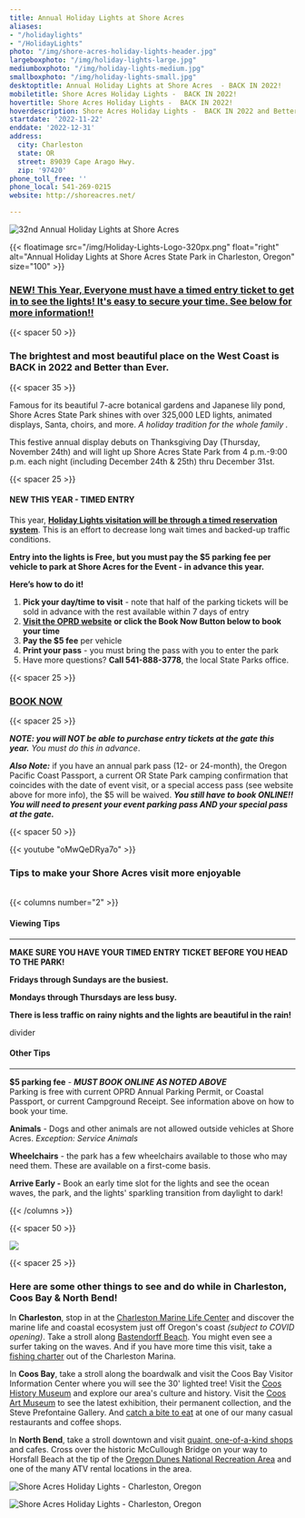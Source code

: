 ```yaml
---
title: Annual Holiday Lights at Shore Acres
aliases:
- "/holidaylights"
- "/HolidayLights"
photo: "/img/shore-acres-holiday-lights-header.jpg"
largeboxphoto: "/img/holiday-lights-large.jpg"
mediumboxphoto: "/img/holiday-lights-medium.jpg"
smallboxphoto: "/img/holiday-lights-small.jpg"
desktoptitle: Annual Holiday Lights at Shore Acres  - BACK IN 2022!
mobiletitle: Shore Acres Holiday Lights -  BACK IN 2022!
hovertitle: Shore Acres Holiday Lights -  BACK IN 2022!
hoverdescription: Shore Acres Holiday Lights -  BACK IN 2022 and Better than Ever!
startdate: '2022-11-22'
enddate: '2022-12-31'
address:
  city: Charleston
  state: OR
  street: 89039 Cape Arago Hwy.
  zip: '97420'
phone_toll_free: ''
phone_local: 541-269-0215
website: http://shoreacres.net/

---
```

![32nd Annual Holiday Lights at Shore Acres](/img/holiday-lights-695x322.jpg)

{{< floatimage src="/img/Holiday-Lights-Logo-320px.png" float="right" alt="Annual Holiday Lights at Shore Acres State Park in Charleston, Oregon" size="100" >}}

### [**NEW! This Year, Everyone must have a timed entry ticket to get in to see the lights! It's easy to secure your time. See below for more information!!**](https://oregonstateparks.reserveamerica.com/tourParkDetail.do?contractCode=OR&parkId=402381)

{{< spacer 50 >}}

### **The brightest and most beautiful place on the West Coast is BACK in 2022 and Better than Ever.**

{{< spacer 35 >}}

Famous for its beautiful 7-acre botanical gardens and Japanese lily pond, Shore Acres State Park shines with over 325,000 LED lights, animated displays, Santa, choirs, and more. _A holiday tradition for the whole family ._

This festive annual display debuts on Thanksgiving Day (Thursday, November 24th) and will light up Shore Acres State Park from 4 p.m.-9:00 p.m. each night (including December 24th & 25th) thru December 31st.

{{< spacer 25 >}}

#### NEW THIS YEAR - TIMED ENTRY

This year, [**Holiday Lights visitation will be through a timed reservation system**](https://oregonstateparks.reserveamerica.com/tourParkDetail.do?contractCode=OR&parkId=402381). This is an effort to decrease long wait times and backed-up traffic conditions.

**Entry into the lights is Free, but you must pay the $5 parking fee per vehicle to park at Shore Acres for the Event - in advance this year.**

**Here’s how to do it!**

1. **Pick your day/time to visit** - note that half of the parking tickets will be sold in advance with the rest available within 7 days of entry
2. [**Visit the OPRD website**](https://oregonstateparks.reserveamerica.com/tourParkDetail.do?contractCode=OR&parkId=402381) **or click the Book Now Button below to book your time**
3. **Pay the $5 fee** per vehicle
4. **Print your pass** - you must bring the pass with you to enter the park
5. Have more questions? **Call 541-888-3778**, the local State Parks office.

{{< spacer 25 >}}

### <a href="https://oregonstateparks.reserveamerica.com/tourParkDetail.do?contractCode=OR&parkId=402381" class="learn-more-anywhere-btn">BOOK NOW</a>

{{< spacer 25 >}}

**_NOTE: you will NOT be able to purchase entry tickets at the gate this year._** _You must do this in advance_.

**_Also Note:_** if you have an annual park pass (12- or 24-month), the Oregon Pacific Coast Passport, a current OR State Park camping confirmation that coincides with the date of event visit, or a special access pass (see website above for more info), the $5 will be waived. **_You still have to book ONLINE!!_** **_You will need to present your event parking pass AND your special pass at the gate._**

{{< spacer 50 >}}

{{< youtube "oMwQeDRya7o" >}}
<br>

### Tips to make your Shore Acres visit more enjoyable

<br>
{{< columns number="2" >}}

#### Viewing Tips

***

**MAKE SURE YOU HAVE YOUR TIMED ENTRY TICKET BEFORE YOU HEAD TO THE PARK!**

**Fridays through Sundays are the busiest.**

**Mondays through Thursdays are less busy.**

**There is less traffic on rainy nights and the lights are beautiful in the rain!**

divider

#### Other Tips

***

**$5 parking fee** - **_MUST BOOK ONLINE AS NOTED ABOVE_**  
Parking is free with current OPRD Annual Parking Permit, or Coastal Passport, or current Campground Receipt. See information above on how to book your time.

**Animals** - Dogs and other animals are not allowed outside vehicles at Shore Acres. _Exception: Service Animals_

**Wheelchairs** - the park has a few wheelchairs available to those who may need them. These are available on a first-come basis.

**Arrive Early -**  Book an early time slot for the lights and see the ocean waves, the park, and the lights' sparkling transition from daylight to dark!

{{< /columns >}}

{{< spacer 50 >}}

![](/img/11-20-17-coosbayholiday-contest-rules.jpg)

{{< spacer 25 >}}

### **Here are some other things to see and do while in Charleston, Coos Bay & North Bend!**

In **Charleston**, stop in at the [Charleston Marine Life Center](http://www.charlestonmarinelifecenter.com/) and discover the marine life and coastal ecosystem just off Oregon's coast _(subject to COVID opening)_. Take a stroll along [Bastendorff Beach](https://oregonsadventurecoast.com/blog/2017-08-29-spotlight-on-bastendorff-beach/). You might even see a surfer taking on the waves. And if you have more time this visit, take a [fishing charter](https://oregonsadventurecoast.com/tour-guides-and-charters/) out of the Charleston Marina.

In **Coos Bay**, take a stroll along the boardwalk and visit the Coos Bay Visitor Information Center where you will see the 30' lighted tree! Visit the [Coos History Museum](https://cooshistory.org/) and explore our area's culture and history. Visit the [Coos Art Museum](https://www.coosart.org/) to see the latest exhibition, their permanent collection, and the Steve Prefontaine Gallery. And [catch a bite to eat](https://oregonsadventurecoast.com/dining/) at one of our many casual restaurants and coffee shops.

In **North Bend**, take a stroll downtown and visit [quaint, one-of-a-kind shops](https://oregonsadventurecoast.com/shopping/) and cafes. Cross over the historic McCullough Bridge on your way to Horsfall Beach at the tip of the [Oregon Dunes National Recreation Area](https://oregonsadventurecoast.com/untamed-dunes/) and one of the many ATV rental locations in the area.

![Shore Acres Holiday Lights - Charleston, Oregon](/img/Shore-Acres-Holiday-Lights-Collage-3.jpg)

![Shore Acres Holiday Lights - Charleston, Oregon](/img/holiday-lights-shore-acres-panoramic.jpg)